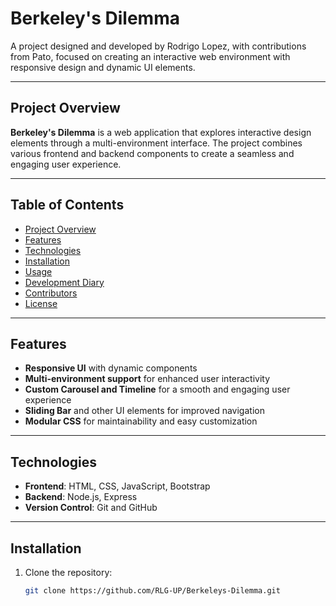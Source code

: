 # Berkeley's Dilemma

A project designed and developed by Rodrigo Lopez, with contributions from Pato, focused on creating an interactive web environment with responsive design and dynamic UI elements.

---

## Project Overview

**Berkeley's Dilemma** is a web application that explores interactive design elements through a multi-environment interface. The project combines various frontend and backend components to create a seamless and engaging user experience.

---

## Table of Contents

- [Project Overview](#project-overview)
- [Features](#features)
- [Technologies](#technologies)
- [Installation](#installation)
- [Usage](#usage)
- [Development Diary](#development-diary)
- [Contributors](#contributors)
- [License](#license)

---

## Features

- **Responsive UI** with dynamic components
- **Multi-environment support** for enhanced user interactivity
- **Custom Carousel and Timeline** for a smooth and engaging user experience
- **Sliding Bar** and other UI elements for improved navigation
- **Modular CSS** for maintainability and easy customization

---

## Technologies

- **Frontend**: HTML, CSS, JavaScript, Bootstrap
- **Backend**: Node.js, Express
- **Version Control**: Git and GitHub

---

## Installation

1. Clone the repository:
   ```bash
   git clone https://github.com/RLG-UP/Berkeleys-Dilemma.git
